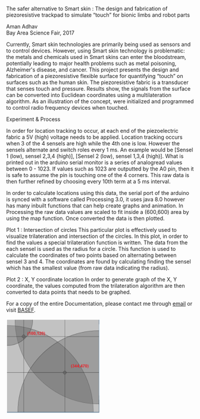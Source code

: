 The safer alternative to Smart skin : The design and fabrication of piezoresistive trackpad to simulate “touch” for bionic limbs and robot parts
 
Aman Adhav                                                                                                                       
Bay Area Science Fair, 2017
 
 
Currently, Smart skin technologies are primarily being used as sensors and to control devices. However, using Smart skin technology is problematic: the metals and chemicals used in Smart skins can enter the bloodstream, potentially leading to major health problems such as metal poisoning, Alzheimer's disease, and cancer. This project presents the design and fabrication of a piezoresistive flexible surface for quantifying “touch” on surfaces such as the human skin. The piezoresistive fabric is a transducer that senses touch and pressure. Results show, the signals from the surface can be converted into Euclidean coordinates using a multilateration algorithm. As an illustration of the concept, were initialized and programmed to control radio frequency devices when touched.

Experiment & Process 
 
In order for location tracking to occur, at each end of the piezoelectric fabric a 5V (high) voltage needs to be applied. Location tracking occurs when 3 of the 4 sensels are high while the 4th one is low. However the sensels alternate and switch roles every 1 ms. An example would be [Sensel 1 (low), sensel 2,3,4 (high)], [Sensel 2 (low), sensel 1,3,4 (high)]. What is printed out in the arduino serial monitor is a series of analogread values between 0 - 1023. If values such as 1023 are outputted by the A0 pin, then it is safe to assume the pin is touching one of the 4 corners. This raw data is then further refined by choosing every 10th term at a 5 ms interval. 
 
In order to calculate locations using this data, the serial port of the arduino is synced with a software called Processing 3.0, it uses java 8.0 however has many inbuilt functions that can help create graphs and animation. In Processing the raw data values are scaled to fit inside a (600,600) area by using the map function. Once converted the data is then plotted.
 
Plot 1 : Intersection of circles
This particular plot is effectively used to visualize trilateration and intersection of the circles. In this plot, in order to find the values a special trilateration function is written.  The data from the each sensel is used as the radius for a circle. This function is used to calculate the coordinates of two points based on alternating between sensel 3 and 4. The coordinates are found by calculating finding the sensel which has the smallest value (from raw data indicating the radius). 
 
Plot 2 : X, Y coordinate location 
In order to generate graph of the X, Y coordinate, the values computed from the trilateration algorithm are then converted to data points that needs to be graphed.

For a copy of the entire Documentation, please contact me through [email](amanadhav@gmail.com) or visit [BASEF](http://basef.ca/2017StudentAwardsIndex).

![Screenshot](cake.PNG)
